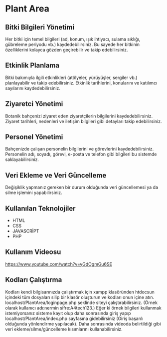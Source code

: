 # **Plant Area**

## Bitki Bilgileri Yönetimi
Her bitki için temel bilgileri (ad, konum, ışık ihtiyacı, sulama sıklığı, gübreleme periyodu vb.) kaydedebilirsiniz. Bu sayede her bitkinin özelliklerini kolayca gözden geçirebilir ve takip edebilirsiniz.
## Etkinlik Planlama
Bitki bakımıyla ilgili etkinlikleri (atölyeler, yürüyüşler, sergiler vb.) planlayabilir ve takip edebilirsiniz. Etkinlik tarihlerini, konularını ve katılımcı sayılarını kaydedebilirsiniz.
## Ziyaretci Yönetimi
Botanik bahçenizi ziyaret eden ziyaretçilerin bilgilerini kaydedebilirsiniz. Ziyaret tarihleri, nedenleri ve iletişim bilgileri gibi detayları takip edebilirsiniz.
## Personel Yönetimi
Bahçenizde çalışan personelin bilgilerini ve görevlerini kaydedebilirsiniz. Personelin adı, soyadı, görevi, e-posta ve telefon gibi bilgileri bu sistemde saklayabilirsiniz.

## Veri Ekleme ve Veri Güncelleme
Değişiklik yapmanız gereken bir durum olduğunda veri güncellemesi ya da silme işlemini yapabilirsiniz.

## Kullanılan Teknolojiler
- HTML
- CSS
- JAVASCRİPT
- PHP

## Kullanım Videosu
https://www.youtube.com/watch?v=yGdOgmGu6SE
## Kodları Çalıştırma
Kodları kendi bilgisarınızda çalıştırmak için xampp klasöründen htdocsun içindeki tüm dosyaları silip bir klasör oluşturun ve kodları onun içine atın. localhost/PlantArea/loginpage.php şeklinde siteyi çalıştırabilirsiniz. (Örnek olarak kullanıcı adı:nermin sifre:A4tech123.) Eğer ki örnek bilgileri kullanmak istemiyorsanız sisteme kayıt olup daha sonrasında giriş yapıp localhost/PlantArea/index.php sayfasına gidebilirsiniz (Giriş başarılı olduğunda yönlendirme yapılacak). Daha sonrasında videoda belirtildiği gibi veri ekleme/silme/güncelleme kısımlarını kullanabilirsiniz.
